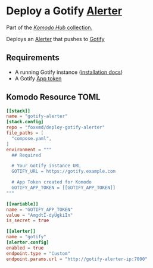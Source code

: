 # Deploy a Gotify [Alerter](https://komo.do/docs/resources#alerter)

Part of the [*Komodo Hub* collection.](https://github.com/komodo-hub/komodo-hub)

Deploys an [Alerter](https://komo.do/docs/resources#alerter) that pushes to [Gotify](https://gotify.net/)

## Requirements

* A running Gotify instance ([installation docs](https://gotify.net/docs/install))
* A Gotify [App token](https://gotify.net/docs/pushmsg)

## Komodo Resource TOML

```toml
[[stack]]
name = "gotify-alerter"
[stack.config]
repo = "foxxmd/deploy-gotify-alerter"
file_paths = [
  "compose.yaml",
]
environment = """
  ## Required

  # Your Gotify instance URL
  GOTIFY_URL = https://gotify.example.com

  # App Token created for Komodo
  GOTIFY_APP_TOKEN = [[GOTIFY_APP_TOKEN]]
"""

[[variable]]
name = "GOTIFY_APP_TOKEN"
value = "AmgdtI-dyUgkiIn"
is_secret = true

[[alerter]]
name = "gotify"
[alerter.config]
enabled = true
endpoint.type = "Custom"
endpoint.params.url = "http://gotify-alerter-ip:7000"
```